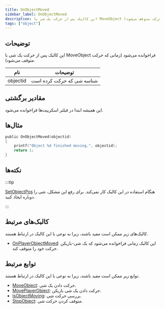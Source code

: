 ```yaml
---
title: OnObjectMoved
sidebar_label: OnObjectMoved
description: این کالبک پس از حرکت یک شی با MoveObject فراخوانده می‌شود (زمانی که حرکت متوقف می‌شود).
tags: ["object"]
---
```


## توضیحات

این کالبک پس از حرکت یک شی با MoveObject فراخوانده می‌شود (زمانی که حرکت متوقف می‌شود).

| نام | توضیحات |
| -------- | ----------------------------------- |
| objectid | شناسه شی که حرکت کرده است |

## مقادیر برگشتی

این همیشه ابتدا در فیلتر اسکریپت‌ها فراخوانده می‌شود.

## مثال‌ها

```c
public OnObjectMoved(objectid)
{
    printf("Object %d finished moving.", objectid);
    return 1;
}
```

## نکته‌ها

:::tip

[SetObjectPos](../functions/SetObjectPos) هنگام استفاده در این کالبک کار نمی‌کند. برای رفع این مشکل، شی را دوباره ایجاد کنید.

:::

## کالبک‌های مرتبط

کالبک‌های زیر ممکن است مفید باشند، زیرا به نوعی با این کالبک در ارتباط هستند.

- [OnPlayerObjectMoved](OnPlayerObjectMoved): این کالبک زمانی فراخوانده می‌شود که یک شی-بازیکن حرکت خود را متوقف کند.

## توابع مرتبط

توابع زیر ممکن است مفید باشند، زیرا به نوعی با این کالبک در ارتباط هستند.

- [MoveObject](../functions/MoveObject): حرکت دادن یک شی.
- [MovePlayerObject](../functions/MovePlayerObject): حرکت دادن یک شی بازیکن.
- [IsObjectMoving](../functions/IsObjectMoving): بررسی حرکت شی.
- [StopObject](../functions/StopObject): متوقف کردن حرکت شی.